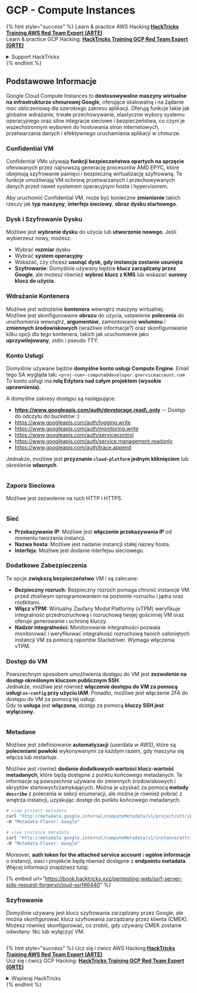 # GCP - Compute Instances

{% hint style="success" %}
Learn & practice AWS Hacking:<img src="/.gitbook/assets/image.png" alt="" data-size="line">[**HackTricks Training AWS Red Team Expert (ARTE)**](https://training.hacktricks.xyz/courses/arte)<img src="/.gitbook/assets/image.png" alt="" data-size="line">\
Learn & practice GCP Hacking: <img src="/.gitbook/assets/image (2).png" alt="" data-size="line">[**HackTricks Training GCP Red Team Expert (GRTE)**<img src="/.gitbook/assets/image (2).png" alt="" data-size="line">](https://training.hacktricks.xyz/courses/grte)

<details>

<summary>Support HackTricks</summary>

* Check the [**subscription plans**](https://github.com/sponsors/carlospolop)!
* **Join the** 💬 [**Discord group**](https://discord.gg/hRep4RUj7f) or the [**telegram group**](https://t.me/peass) or **follow** us on **Twitter** 🐦 [**@hacktricks\_live**](https://twitter.com/hacktricks\_live)**.**
* **Share hacking tricks by submitting PRs to the** [**HackTricks**](https://github.com/carlospolop/hacktricks) and [**HackTricks Cloud**](https://github.com/carlospolop/hacktricks-cloud) github repos.

</details>
{% endhint %}

## Podstawowe Informacje

Google Cloud Compute Instances to **dostosowywalne maszyny wirtualne na infrastrukturze chmurowej Google**, oferujące skalowalną i na żądanie moc obliczeniową dla szerokiego zakresu aplikacji. Oferują funkcje takie jak globalne wdrażanie, trwałe przechowywanie, elastyczne wybory systemu operacyjnego oraz silne integracje sieciowe i bezpieczeństwa, co czyni je wszechstronnym wyborem do hostowania stron internetowych, przetwarzania danych i efektywnego uruchamiania aplikacji w chmurze.

### Confidential VM

Confidential VMs używają **funkcji bezpieczeństwa opartych na sprzęcie** oferowanych przez najnowszą generację procesorów AMD EPYC, które obejmują szyfrowanie pamięci i bezpieczną wirtualizację szyfrowaną. Te funkcje umożliwiają VM ochronę przetwarzanych i przechowywanych danych przed nawet systemem operacyjnym hosta i hypervisorem.

Aby uruchomić Confidential VM, może być konieczne **zmienienie** takich rzeczy jak **typ** **maszyny**, **interfejs sieciowy**, **obraz dysku startowego**.

### Dysk i Szyfrowanie Dysku

Możliwe jest **wybranie dysku** do użycia lub **utworzenie nowego**. Jeśli wybierzesz nowy, możesz:

* Wybrać **rozmiar** dysku
* Wybrać **system operacyjny**
* Wskazać, czy chcesz **usunąć dysk, gdy instancja zostanie usunięta**
* **Szyfrowanie**: Domyślnie używany będzie **klucz zarządzany przez Google**, ale możesz również **wybrać klucz z KMS** lub wskazać **surowy klucz do użycia**.

### Wdrażanie Kontenera

Możliwe jest wdrożenie **kontenera** wewnątrz maszyny wirtualnej.\
Możliwe jest skonfigurowanie **obrazu** do użycia, ustawienie **polecenia** do uruchomienia wewnątrz, **argumentów**, zamontowanie **woluminu** i **zmiennych środowiskowych** (wrażliwe informacje?) oraz skonfigurowanie kilku opcji dla tego kontenera, takich jak uruchomienie jako **uprzywilejowany**, stdin i pseudo TTY.

### Konto Usługi

Domyślnie używane będzie **domyślne konto usługi Compute Engine**. Email tego SA wygląda tak: `<proj-num>-compute@developer.gserviceaccount.com`\
To konto usługi ma **rolę Edytora nad całym projektem (wysokie uprawnienia).**

A domyślne zakresy dostępu są następujące:

* **https://www.googleapis.com/auth/devstorage.read\_only** -- Dostęp do odczytu do bucketów :)
* https://www.googleapis.com/auth/logging.write
* https://www.googleapis.com/auth/monitoring.write
* https://www.googleapis.com/auth/servicecontrol
* https://www.googleapis.com/auth/service.management.readonly
* https://www.googleapis.com/auth/trace.append

Jednakże, możliwe jest **przyznanie `cloud-platform` jednym kliknięciem** lub określenie **własnych**.

<figure><img src="../../../../.gitbook/assets/image (327).png" alt=""><figcaption></figcaption></figure>

### Zapora Sieciowa

Możliwe jest zezwolenie na ruch HTTP i HTTPS.

<figure><img src="../../../../.gitbook/assets/image (326).png" alt=""><figcaption></figcaption></figure>

### Sieć

* **Przekazywanie IP**: Możliwe jest **włączenie przekazywania IP** od momentu tworzenia instancji.
* **Nazwa hosta**: Możliwe jest nadanie instancji stałej nazwy hosta.
* **Interfejs**: Możliwe jest dodanie interfejsu sieciowego.

### Dodatkowe Zabezpieczenia

Te opcje **zwiększą bezpieczeństwo** VM i są zalecane:

* **Bezpieczny rozruch:** Bezpieczny rozruch pomaga chronić instancje VM przed złośliwym oprogramowaniem na poziomie rozruchu i jądra oraz rootkitami.
* **Włącz vTPM:** Wirtualny Zaufany Moduł Platformy (vTPM) weryfikuje integralność przedrozruchową i rozruchową twojej gościnnej VM oraz oferuje generowanie i ochronę kluczy.
* **Nadzór integralności:** Monitorowanie integralności pozwala monitorować i weryfikować integralność rozruchową twoich osłoniętych instancji VM za pomocą raportów Stackdriver. Wymaga włączenia vTPM.

### Dostęp do VM

Powszechnym sposobem umożliwienia dostępu do VM jest **zezwolenie na dostęp określonym kluczom publicznym SSH**.\
Jednakże, możliwe jest również **włączenie dostępu do VM za pomocą usługi `os-config` przy użyciu IAM**. Ponadto, możliwe jest włączenie 2FA do dostępu do VM za pomocą tej usługi.\
Gdy ta **usługa** jest **włączona**, dostęp za pomocą **kluczy SSH jest wyłączony.**

<figure><img src="../../../../.gitbook/assets/image (328).png" alt=""><figcaption></figcaption></figure>

### Metadane

Możliwe jest zdefiniowanie **automatyzacji** (userdata w AWS), które są **poleceniami powłoki** wykonywanymi za każdym razem, gdy maszyna się włącza lub restartuje.

Możliwe jest również **dodanie dodatkowych wartości klucz-wartość metadanych**, które będą dostępne z punktu końcowego metadanych. Te informacje są powszechnie używane do zmiennych środowiskowych i skryptów startowych/zamykających. Można je uzyskać za pomocą **metody `describe`** z polecenia w sekcji enumeracji, ale można je również pobrać z wnętrza instancji, uzyskując dostęp do punktu końcowego metadanych.
```bash
# view project metadata
curl "http://metadata.google.internal/computeMetadata/v1/project/attributes/?recursive=true&alt=text" \
-H "Metadata-Flavor: Google"

# view instance metadata
curl "http://metadata.google.internal/computeMetadata/v1/instance/attributes/?recursive=true&alt=text" \
-H "Metadata-Flavor: Google"
```
Moreover, **auth token for the attached service account** i **ogólne informacje** o instancji, sieci i projekcie będą również dostępne z **endpointu metadata**. Więcej informacji znajdziesz tutaj:

{% embed url="https://book.hacktricks.xyz/pentesting-web/ssrf-server-side-request-forgery/cloud-ssrf#6440" %}

### Szyfrowanie

Domyślnie używany jest klucz szyfrowania zarządzany przez Google, ale można skonfigurować klucz szyfrowania zarządzany przez klienta (CMEK). Możesz również skonfigurować, co zrobić, gdy używany CMEK zostanie odwołany: Nic lub wyłączyć VM.

<figure><img src="../../../../.gitbook/assets/image (329).png" alt=""><figcaption></figcaption></figure>

{% hint style="success" %}
Ucz się i ćwicz AWS Hacking:<img src="/.gitbook/assets/image.png" alt="" data-size="line">[**HackTricks Training AWS Red Team Expert (ARTE)**](https://training.hacktricks.xyz/courses/arte)<img src="/.gitbook/assets/image.png" alt="" data-size="line">\
Ucz się i ćwicz GCP Hacking: <img src="/.gitbook/assets/image (2).png" alt="" data-size="line">[**HackTricks Training GCP Red Team Expert (GRTE)**<img src="/.gitbook/assets/image (2).png" alt="" data-size="line">](https://training.hacktricks.xyz/courses/grte)

<details>

<summary>Wspieraj HackTricks</summary>

* Sprawdź [**plany subskrypcji**](https://github.com/sponsors/carlospolop)!
* **Dołącz do** 💬 [**grupy Discord**](https://discord.gg/hRep4RUj7f) lub [**grupy telegram**](https://t.me/peass) lub **śledź** nas na **Twitterze** 🐦 [**@hacktricks\_live**](https://twitter.com/hacktricks\_live)**.**
* **Dziel się trikami hakerskimi, przesyłając PR do** [**HackTricks**](https://github.com/carlospolop/hacktricks) i [**HackTricks Cloud**](https://github.com/carlospolop/hacktricks-cloud) repozytoriów na githubie.

</details>
{% endhint %}
